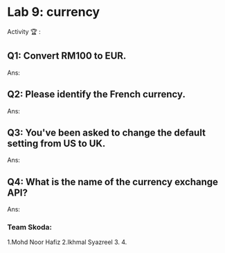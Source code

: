# Lab 9: currency

Activity 🏆 :
## Q1: Convert RM100 to EUR.
Ans:

## Q2: Please identify the French currency.
Ans:

## Q3: You've been asked to change the default setting from US to UK.
Ans:

## Q4: What is the name of the currency exchange API?
Ans:


### Team Skoda:
1.Mohd Noor Hafiz
2.Ikhmal Syazreel
3.
4.
